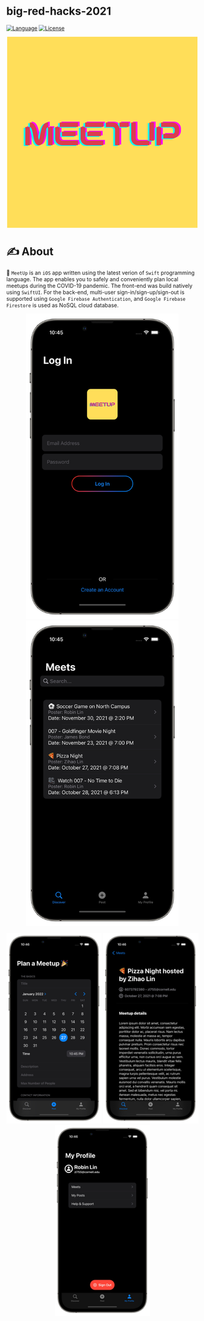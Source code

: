 # big-red-hacks-2021
[![Language](https://img.shields.io/badge/Language-Swift_5-orange.svg)]()
[![License](https://img.shields.io/badge/License-MIT-blue.svg)]()


<p align="center">
  <img width="500" height="500" src="./Images/meetup_500x500.png">
</p>

# ✍️ About 
🎊 `MeetUp` is an `iOS` app written using the latest verion of `Swift` programming language. The app enables you to safely and conveniently plan local meetups during the COVID-19 pandemic. The front-end was build natively using `SwiftUI`. For the back-end, multi-user sign-in/sign-up/sign-out is supported using `Google Firebase Authentication`, and `Google Firebase Firestore` is used as NoSQL cloud database.

<p align="center">
  <img width="400" height="800" src="./Images/login.png">
  <img width="400" height="800" src="./Images/main.png">
</p>

<p align="center">
  <img width="250" height="500" src="./Images/post.png">
  <img width="250" height="500" src="./Images/detail.png">
  <img width="250" height="500" src="./Images/profile.png">
</p>
